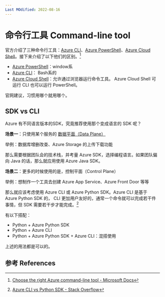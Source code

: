 ```yaml
---
Last MOdified: 2022-08-16
---
```




# 命令行工具 Command-line tool 

官方介绍了三种命令行工具：[Azure CLI](https://docs.microsoft.com/en-us/cli/azure/install-azure-cli)、[Azure PowerShell](https://docs.microsoft.com/en-us/powershell/azure/install-az-ps)、[Azure Cloud Shell](https://docs.microsoft.com/en-us/azure/cloud-shell/overview)。接下来介绍了以下他们的区别。[^1]

- [Azure PowerShell](https://docs.microsoft.com/en-us/powershell/azure/install-az-ps)：window系
- [Azure CLI](https://docs.microsoft.com/en-us/cli/azure/install-azure-cli)： Bash系的
- [Azure Cloud Shell](https://docs.microsoft.com/en-us/azure/cloud-shell/overview)：允许通过浏览器运行命令工具。 Azure Cloud Shell 可运行 CLI 也可以运行 PowerShell。

官网建议，习惯用哪个就用哪个。



## SDK vs CLI

Azure 有不同语言版本的SDK，究竟推荐使用那个变成语言的 SDK 呢？

**场景一**：只使用某个服务的 [数据平面（Data Plane）](https://docs.microsoft.com/en-us/azure/azure-resource-manager/management/control-plane-and-data-plane)

举例：数据库增删改查、Azure Storage 的上传下载功能

那么需要根据团队会的技术栈，并考量 Azure SDK，选择编程语言。如果团队偏向 Java 的话，那么就应用使用 Azure Java SDK。



**场景二**：更多的时候使用的是，控制平面（Control Plane）

举例：想制作一个工具去创建 Azure App Service、Azure Front Door 等等

那么就应该考虑使用 Azure CLI 或 Azure Python SDK。Azure CLI 是基于 Azure Python SDK 的， CLI 更加用户友好的，通常一个命令就可以完成若干件事情，但 SDK 需要若干步才能完成。[^2]

有以下搭配：

- Python + Azure Python SDK
- Python + Azure CLI
- Python + Azure Python SDK + Azure CLI：混搭使用

上述的用法都是可以的。



## 参考 References

[^1]: [Choose the right Azure command-line tool - Microsoft Docs](https://docs.microsoft.com/en-us/cli/azure/choose-the-right-azure-command-line-tool)
[^2]: [Azure CLI vs Python SDK - Stack Overflow](https://stackoverflow.com/questions/49994422/azure-cli-vs-python-sdk)